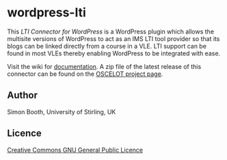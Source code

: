 # wordpress-lti

This *LTI Connector for WordPress* is a WordPress plugin which allows the multisite versions of WordPress to act as an IMS LTI tool provider so that its blogs can be linked directly from a course in a VLE. LTI support can be found in most VLEs thereby enabling WordPress to be integrated with ease.

Visit the wiki for [documentation](wiki).  A zip file of the latest release of this connector can be found on the [OSCELOT project page](https://github.com/OSCELOT/wordpress-lti).

## Author

Simon Booth, University of Stirling, UK

## Licence

[Creative Commons GNU General Public Licence](LICENSE)
